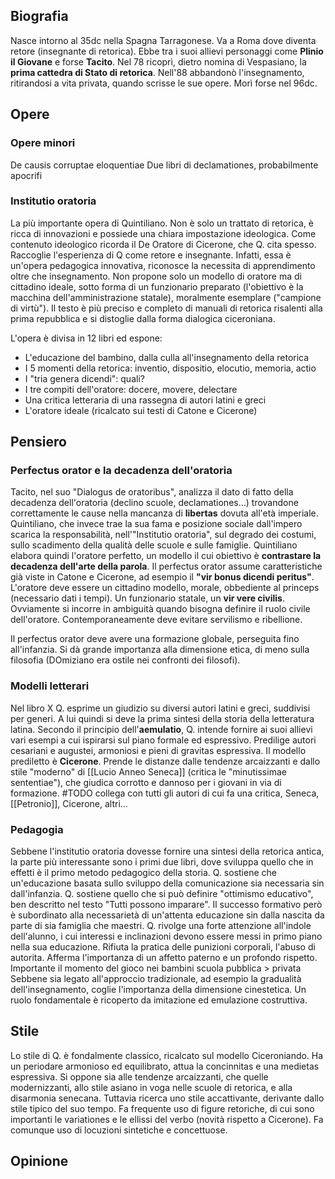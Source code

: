 ## Biografia
Nasce intorno al 35dc nella Spagna Tarragonese. Va a Roma dove diventa retore (insegnante di retorica). Ebbe tra i suoi allievi personaggi come **Plinio il Giovane** e forse **Tacito**. Nel 78 ricoprì, dietro nomina di Vespasiano, la **prima cattedra di Stato di retorica**.
Nell'88 abbandonò l'insegnamento, ritirandosi a vita privata, quando scrisse le sue opere. Morì forse nel 96dc.

## Opere
### Opere minori
De causis corruptae eloquentiae
Due libri di declamationes, probabilmente apocrifi
### Institutio oratoria
La più importante opera di Quintiliano. Non è solo un trattato di retorica, è ricca di innovazioni e possiede una chiara impostazione ideologica. Come contenuto ideologico ricorda il De Oratore di Cicerone, che Q. cita spesso. Raccoglie l'esperienza di Q come retore e insegnante. Infatti, essa è un'opera pedagogica innovativa, riconosce la necessita di apprendimento oltre che insegnamento. Non propone solo un modello di oratore ma di cittadino ideale, sotto forma di un funzionario preparato (l'obiettivo è la macchina dell'amministrazione statale), moralmente esemplare ("campione di virtù").
Il testo è più preciso e completo di manuali di retorica risalenti alla prima repubblica e si distoglie dalla forma dialogica ciceroniana.

L'opera è divisa in 12 libri ed espone:
- L'educazione del bambino, dalla culla all'insegnamento della retorica
- I 5 momenti della retorica: inventio, dispositio, elocutio, memoria, actio
- I "tria genera dicendi": quali?
- I tre compiti dell'oratore: docere, movere, delectare
- Una critica letteraria di una rassegna di autori latini e greci
- L'oratore ideale (ricalcato sui testi di Catone e Cicerone)

## Pensiero
### Perfectus orator e la decadenza dell'oratoria
Tacito, nel suo "Dialogus de oratoribus", analizza il dato di fatto della decadenza dell'oratoria (declino scuole, declamationes...) trovandone correttamente le cause nella mancanza di **libertas** dovuta all'età imperiale. Quintiliano, che invece trae la sua fama e posizione sociale dall'impero scarica la responsabilità, nell'"Institutio oratoria", sul degrado dei costumi, sullo scadimento della qualità delle scuole e sulle famiglie.
Quintiliano elabora quindi l'oratore perfetto, un modello il cui obiettivo è **contrastare la decadenza dell'arte della parola**. Il perfectus orator assume caratteristiche già viste in Catone e Cicerone, ad esempio il **"vir bonus dicendi peritus"**. L'oratore deve essere un cittadino modello, morale, obbediente al princeps (necessario dati i tempi). Un funzionario statale, un **vir vere civilis**.
Ovviamente si incorre in ambiguità quando bisogna definire il ruolo civile dell'oratore. Contemporaneamente deve evitare servilismo e ribellione. 

Il perfectus orator deve avere una formazione globale, perseguita fino all'infanzia. Si dà grande importanza alla dimensione etica, di meno sulla filosofia (DOmiziano era ostile nei confronti dei filosofi).

### Modelli letterari
Nel libro X Q. esprime un giudizio su diversi autori latini e greci, suddivisi per generi. A lui quindi si deve la prima sintesi della storia della letteratura latina. 
Secondo il principio dell'**aemulatio**, Q. intende fornire ai suoi allievi vari esempi a cui ispirarsi sul piano formale ed espressivo. 
Predilige autori cesariani e augustei, armoniosi e pieni di gravitas espressiva. Il modello prediletto è **Cicerone**. Prende le distanze dalle tendenze arcaizzanti e dallo stile "moderno" di [[Lucio Anneo Seneca]] (critica le "minutissimae sententiae"), che giudica corrotto e dannoso per i giovani in via di formazione.
#TODO collega con tutti gli autori di cui fa una critica, Seneca, [[Petronio]], Cicerone, altri...

### Pedagogia
Sebbene l'institutio oratoria dovesse fornire una sintesi della retorica antica, la parte più interessante sono i primi due libri, dove sviluppa quello che in effetti è il primo metodo pedagogico della storia.
Q. sostiene che un'educazione basata sullo sviluppo della comunicazione sia necessaria sin dall'infanzia.
Q. sostiene quello che si può definire "ottimismo educativo", ben descritto nel testo "Tutti possono imparare". Il successo formativo però è subordinato alla necessarietà di un'attenta educazione sin dalla nascita da parte di sia famiglia che maestri.
Q. rivolge una forte attenzione all'indole dell'alunno, i cui interessi e inclinazioni devono essere messi in primo piano nella sua educazione.
Rifiuta la pratica delle punizioni corporali, l'abuso di autorita. Afferma l'importanza di un affetto paterno e un profondo rispetto.
Importante il momento del gioco nei bambini
scuola pubblica > privata
Sebbene sia legato all'approccio tradizionale, ad esempio la gradualità dell'insegnamento, coglie l'importanza della dimensione cinestetica.
Un ruolo fondamentale è ricoperto da imitazione ed emulazione costruttiva.

## Stile
Lo stile di Q. è fondalmente classico, ricalcato sul modello Ciceroniando. Ha un periodare armonioso ed equilibrato, attua la concinnitas e una medietas espressiva. Si oppone sia alle tendenze arcaizzanti, che quelle modernizzanti, allo stile asiano in voga nelle scuole di retorica, e alla disarmonia senecana.
Tuttavia ricerca uno stile accattivante, derivante dallo stile tipico del suo tempo. Fa frequente uso di figure retoriche, di cui sono importanti le variationes e le ellissi del verbo (novità rispetto a Cicerone). Fa comunque uso di locuzioni sintetiche e concettuose.

## Opinione
